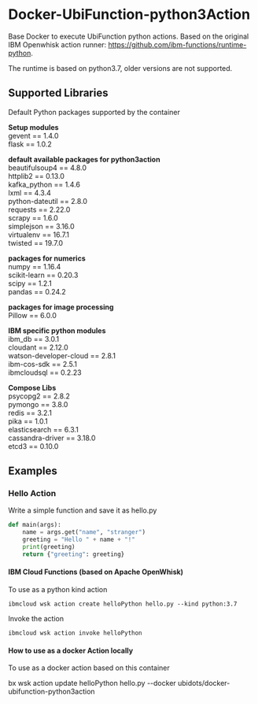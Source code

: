 # Docker-UbiFunction-python3Action
Base Docker to execute UbiFunction python actions. Based on the original IBM Openwhisk action runner: https://github.com/ibm-functions/runtime-python.

The runtime is based on python3.7, older versions are not supported.

## Supported Libraries

Default Python packages supported by the container

**Setup modules**  
gevent == 1.4.0  
flask == 1.0.2  

**default available packages for python3action**  
beautifulsoup4 == 4.8.0  
httplib2 == 0.13.0  
kafka_python == 1.4.6  
lxml == 4.3.4  
python-dateutil == 2.8.0  
requests == 2.22.0  
scrapy == 1.6.0  
simplejson == 3.16.0  
virtualenv == 16.7.1  
twisted == 19.7.0  

**packages for numerics**  
numpy == 1.16.4  
scikit-learn == 0.20.3  
scipy == 1.2.1  
pandas == 0.24.2  

**packages for image processing**  
Pillow == 6.0.0  

**IBM specific python modules**  
ibm_db == 3.0.1  
cloudant == 2.12.0  
watson-developer-cloud == 2.8.1  
ibm-cos-sdk == 2.5.1  
ibmcloudsql == 0.2.23  

**Compose Libs**  
psycopg2 == 2.8.2  
pymongo == 3.8.0  
redis == 3.2.1  
pika == 1.0.1  
elasticsearch == 6.3.1  
cassandra-driver == 3.18.0  
etcd3 == 0.10.0  

## Examples

### Hello Action

Write a simple function and save it as hello.py

```py
def main(args):
    name = args.get("name", "stranger")
    greeting = "Hello " + name + "!"
    print(greeting)
    return {"greeting": greeting}
```

#### IBM Cloud Functions (based on Apache OpenWhisk)

To use as a python kind action

```
ibmcloud wsk action create helloPython hello.py --kind python:3.7
```

Invoke the action

```
ibmcloud wsk action invoke helloPython
```

#### How to use as a docker Action locally
To use as a docker action based on this container

bx wsk action update helloPython hello.py --docker ubidots/docker-ubifunction-python3action
